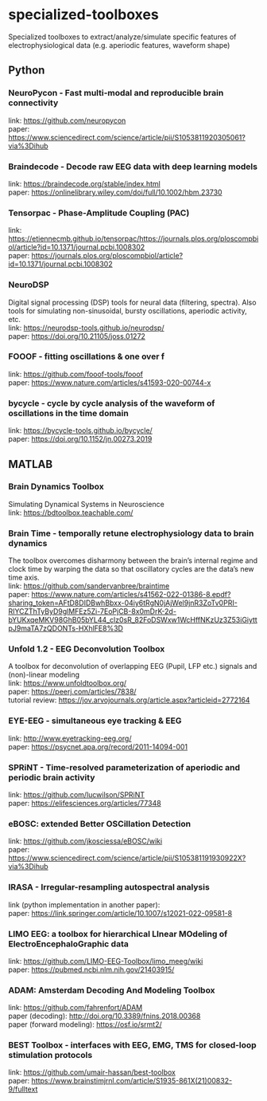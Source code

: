 # specialized-toolboxes
Specialized toolboxes to extract/analyze/simulate specific features of electrophysiological data (e.g. aperiodic features, waveform shape)<br>

## Python

### NeuroPycon - Fast multi-modal and reproducible brain connectivity
link: https://github.com/neuropycon<br/>
paper: https://www.sciencedirect.com/science/article/pii/S1053811920305061?via%3Dihub<br/>

### Braindecode - Decode raw EEG data with deep learning models
link: https://braindecode.org/stable/index.html<br/>
paper: https://onlinelibrary.wiley.com/doi/full/10.1002/hbm.23730<br/>

### Tensorpac - Phase-Amplitude Coupling (PAC)
link: https://etiennecmb.github.io/tensorpac/https://journals.plos.org/ploscompbiol/article?id=10.1371/journal.pcbi.1008302<br/>
paper: https://journals.plos.org/ploscompbiol/article?id=10.1371/journal.pcbi.1008302<br/>

### NeuroDSP
Digital signal processing (DSP) tools for neural data (filtering, spectra). Also tools for simulating non-sinusoidal, bursty oscillations, aperiodic activity, etc.<br/>
link: https://neurodsp-tools.github.io/neurodsp/<br/>
paper:  https://doi.org/10.21105/joss.01272<br/>

### FOOOF - fitting oscillations & one over f<br/>
link: https://github.com/fooof-tools/fooof <br/>
paper: https://www.nature.com/articles/s41593-020-00744-x

### bycycle - cycle by cycle analysis of the waveform of oscillations in the time domain <br/>
link: https://bycycle-tools.github.io/bycycle/  <br/>
paper:  https://doi.org/10.1152/jn.00273.2019

## MATLAB

### Brain Dynamics Toolbox
Simulating Dynamical Systems in Neuroscience<br/>
link: https://bdtoolbox.teachable.com/

### Brain Time - temporally retune electrophysiology data to brain dynamics
The toolbox overcomes disharmony between the brain’s internal regime and clock time by warping the data so that oscillatory cycles are the data’s new time axis.<br/>
link: https://github.com/sandervanbree/braintime<br/>
paper: https://www.nature.com/articles/s41562-022-01386-8.epdf?sharing_token=AFtD8DIDBwhBbxx-04iy6tRgN0jAjWel9jnR3ZoTv0PRI-RIYCZThTyByD9glMFEz5Zi-7EoPjCB-8x0mDrK-2d-bYUKxqeMKV98GhB05bYL44_clz0sR_82FoDSWxw1WcHffNKzUz3Z53iGiyttpJ9maTA7zQDONTs-HXhlFE8%3D<br/>

### Unfold 1.2 - EEG Deconvolution Toolbox
A toolbox for deconvolution of overlapping EEG (Pupil, LFP etc.) signals and (non)-linear modeling<br/>
link: https://www.unfoldtoolbox.org/<br/>
paper: https://peerj.com/articles/7838/<br/>
tutorial review: https://jov.arvojournals.org/article.aspx?articleid=2772164<br/>

### EYE-EEG - simultaneous eye tracking & EEG
link: http://www.eyetracking-eeg.org/<br/>
paper: https://psycnet.apa.org/record/2011-14094-001<br/>

### SPRiNT - Time-resolved parameterization of aperiodic and periodic brain activity <br/>
link: https://github.com/lucwilson/SPRiNT<br/>
paper: https://elifesciences.org/articles/77348

### eBOSC: extended Better OSCillation Detection<br/>
link: https://github.com/jkosciessa/eBOSC/wiki <br/>
paper: https://www.sciencedirect.com/science/article/pii/S105381191930922X?via%3Dihub

### IRASA - Irregular-resampling autospectral analysis<br/>
link (python implementation in another paper): <br/>
paper: https://link.springer.com/article/10.1007/s12021-022-09581-8<br/>

### LIMO EEG: a toolbox for hierarchical LInear MOdeling of ElectroEncephaloGraphic data <br/>
link: https://github.com/LIMO-EEG-Toolbox/limo_meeg/wiki<br/>
paper: https://pubmed.ncbi.nlm.nih.gov/21403915/

### ADAM: Amsterdam Decoding And Modeling Toolbox
link: https://github.com/fahrenfort/ADAM <br/>
paper (decoding): http://doi.org/10.3389/fnins.2018.00368 <br/>
paper (forward modeling): https://osf.io/srmt2/ <br/>

### BEST Toolbox - interfaces with EEG, EMG, TMS for closed-loop stimulation protocols  <br/>
link: https://github.com/umair-hassan/best-toolbox  <br/>
paper:  https://www.brainstimjrnl.com/article/S1935-861X(21)00832-9/fulltext


